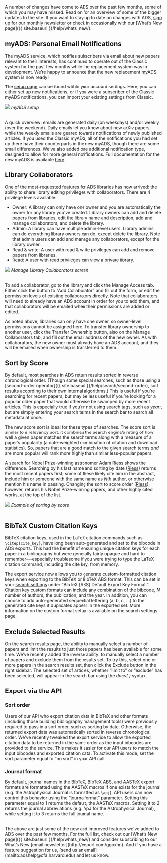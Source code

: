 
A number of changes have come to ADS over the past few months, some of which you may have missed. Read on for an overview of some of the bigger updates to the site. If you want to stay up to date on changes with ADS, [sign up](http://eepurl.com/ggoxhn) for our monthly newsletter or check in occasionally with our [What’s New page]({{ site.baseurl }}/help/whats_new/).

## myADS: Personal Email Notifications
The myADS service, which notifies subscribers via email about new papers relevant to their interests, has continued to operate out of the Classic system for the past few months while the replacement system was in development. We’re happy to announce that the new replacement myADS system is now ready!

The [setup page](https://ui.adsabs.harvard.edu/user/settings/myads) can be found within your account settings. Here, you can either set up new notifications, or if you were a subscriber of the Classic myADS notifications, you can import your existing settings from Classic.

<div class="text-center">
    <img class="img-thumbnail" src="{{ site.baseurl }}/blog/images/blog_2020-05-01_myads.png" />
<em>myADS setup</em>
</div>
<br>

A quick overview: emails are generated daily (on weekdays) and/or weekly (over the weekend). Daily emails let you know about new arXiv papers, while the weekly emails are geared towards notifications of newly published articles. If you used the Classic myADS, all of the notifications you had set up there have their counterparts in the new myADS, though there are some small differences. We’ve also added one additional notification type, designed to allow for more general notifications. Full documentation for the new myADS is available [here](../help/userpreferences/myads).

## Library Collaborators
One of the most-requested features for ADS libraries has now arrived: the ability to share library editing privileges with collaborators. There are 4 privilege levels available:
* Owner: A library can only have one owner and you are automatically the owner for any library you’ve created. Library owners can add and delete papers from libraries, edit the library name and description, add and manage collaborators, and delete the library.
* Admin: A library can have multiple admin-level users. Library admins can do everything library owners can do, except delete the library. Note that admin users can add and manage any collaborators, except for the library owner.
* Read & write: A user with read & write privileges can add and remove papers from libraries. 
* Read: A user with read privileges can view a private library.

<div class="text-center">
    <img class="img-thumbnail" src="{{ site.baseurl }}/blog/images/blog_2020-05-01_library_collaborators.png" />
<em>Manage Library Collaborators screen</em>
</div>
<br>

To add a collaborator, go to the library and click the Manage Access tab. Either click the button to “Add Collaborator” and fill out the form, or edit the permission levels of existing collaborators directly. Note that collaborators will need to already have an ADS account in order for you to add them, and that collaborators will be emailed when their permissions are added or edited.

As noted above, libraries can only have one owner, so owner-level permissions cannot be assigned here. To transfer library ownership to another user, click the Transfer Ownership button, also on the Manage Collaborators tab, and fill out the email address of the new owner. As with collaborators, the new owner must already have an ADS account, and they will be emailed when ownership is transferred to them.

## Sort by Score

By default, most searches in ADS return results sorted in reverse chronological order. (Though some special searches, such as those using a [second-order operator]({{ site.baseurl }}/help/search/second-order), sort results according to their own internal algorithms.) This is useful if you’re searching for recent papers, but may be less useful if you’re looking for a popular older paper that would otherwise be swamped by more recent articles. This is especially true if you’re not using search tags, such as *year:*, but are simply entering your search terms in the search bar to search all metadata at once.

The new score sort is ideal for these types of searches. The score sort is similar to a relevancy sort: it combines the search engine’s rating of how well a given paper matches the search terms along with a measure of a paper’s popularity (a date-weighted combination of citation and download statistics). So, papers that are a good match to the given search terms *and* are more popular will rank more highly than similar less-popular papers. 

A search for Nobel Prize-winning astronomer Adam Riess shows the difference. Searching by his last name and sorting by date ([Riess](https://ui.adsabs.harvard.edu/search/q=Riess&sort=date%20desc%2C%20bibcode%20desc&p_=0)) returns the most recent papers first; some of these likely cite him in the abstract, include him or someone with the same name as *Nth* author, or otherwise mention his name in passing. Changing the sort to score order ([Riess](https://ui.adsabs.harvard.edu/search/p_=0&q=Riess&sort=score%20desc%2C%20bibcode%20desc)), however, returns his Nobel Prize-winning papers, and other highly cited works, at the top of the list.

<div class="text-center">
    <img class="img-thumbnail" src="{{ site.baseurl }}/blog/images/blog_2020-05-01_score_sort.png" />
<em>Example of sorting by score</em>
</div>
<br>

## BibTeX Custom Citation Keys
BibTeX citation keys, used in the LaTeX citation commands such as ``\citep{cite_key}``, have long been auto-generated and set to the bibcode in ADS exports. This had the benefit of ensuring unique citation keys for each paper in a bibliography but were generally fairly opaque and hard to remember---especially troublesome if you were trying to type the LaTeX citation command, including the cite key, from memory. 

The export service now allows you to generate custom-formatted citation keys when exporting to the BibTeX or BibTeX ABS format. This can be set in your [search settings](https://ui.adsabs.harvard.edu/user/settings/application) under “BibTeX [ABS] Default Export Key Format.” Citation key custom formats can include any combination of the bibcode, *N* number of authors, the publication, and the year. In addition, you can choose to add auto-generated sequential lettering (a, b, c, …) to the generated cite keys if duplicates appear in the exported set. More information on the custom format setup is available on the search settings page.

## Exclude Selected Results
On the search results page, the ability to manually select a number of papers and limit the results to just those papers has been available for some time. We’ve recently added the inverse ability: to manually select a number of papers and exclude them from the results set. To try this, select one or more papers in the search results set, then click the Exclude button in the right sidebar. The selected set of articles, whether “limit to” or “exclude” has been selected, will appear in the search bar using the *docs( )* syntax.

## Export via the API

### Sort order
Users of our API who export citation data in BibTeX and other formats (including those building bibliography management tools) were previously required to pass in a sort order, such as sorting by date. Otherwise, the returned export data was automatically sorted in reverse chronological order. We’ve recently tweaked the export service to allow the exported citation data to be returned in the same order as the input bibcodes are provided to the service. This makes it easier for our API users to match the input bibcodes and exported citation data. To activate this mode, set the sort parameter equal to “no sort” in your API call.

### Journal format
By default, journal names in the BibTeX, BibTeX ABS, and AASTeX export formats are formatted using the AASTeX macros if one exists for the journal (e.g. the Astrophysical Journal is formatted as ``\apj``). API users can now control this behavior using the “journalformat” parameter. Setting this parameter equal to 1 returns the default, the AASTeX macros. Setting it to 2 returns the journal abbreviations (e.g. ApJ for the Astrophysical Journal), while setting it to 3 returns the full journal name.

<br>
The above are just some of the new and improved features we’ve added to ADS over the past few months. For the full list, check out our [What’s New page]({{ site.baseurl }}/help/whats_new/) and consider subscribing to our What’s New [email newsletter](http://eepurl.com/ggoxhn). And if you have a feature suggestion for us, [send us an email](mailto:adshelp@cfa.harvard.edu) and let us know.

